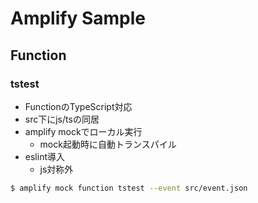 # Amplify Sample

## Function

### tstest

- FunctionのTypeScript対応
- src下にjs/tsの同居
- amplify mockでローカル実行
    - mock起動時に自動トランスパイル
- eslint導入
    - js対称外

```bash
$ amplify mock function tstest --event src/event.json
```
